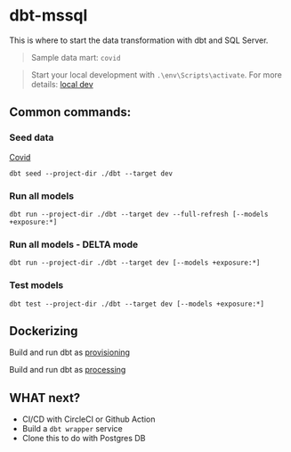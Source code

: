 # dbt-mssql
This is where to start the data transformation with dbt and SQL Server.
> Sample data mart: `covid`

> Start your local development with `.\env\Scripts\activate`. For more details: [local dev](.local_dev.md)

## Common commands:
### Seed data
[Covid](/dbt/data/covid/covid_raw.csv)
```
dbt seed --project-dir ./dbt --target dev
```

### Run all models
```
dbt run --project-dir ./dbt --target dev --full-refresh [--models +exposure:*]
```

### Run all models - DELTA mode
```
dbt run --project-dir ./dbt --target dev [--models +exposure:*]
```

### Test models
```
dbt test --project-dir ./dbt --target dev [--models +exposure:*]
```

## Dockerizing
Build and run dbt as [provisioning](/dockers/provision.md)

Build and run dbt as [processing](/dockers/processing.md)



## WHAT next?
- CI/CD with CircleCI or Github Action
- Build a `dbt wrapper` service
- Clone this to do with Postgres DB